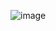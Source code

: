 ![image](https://user-images.githubusercontent.com/19350749/70381097-ed6c7500-1944-11ea-9029-77769af2b1d0.png)
